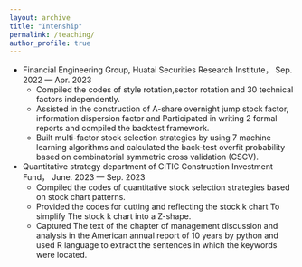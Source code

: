 ```yaml
---
layout: archive
title: "Intenship"
permalink: /teaching/
author_profile: true
---
```

* Financial Engineering Group, Huatai Securities Research Institute，	Sep. 2022 — Apr. 2023
  *	Compiled the codes of style rotation,sector rotation and 30 technical factors independently.
  *	Assisted in the construction of A-share overnight jump stock factor, information dispersion factor 
    and Participated in writing 2 formal reports and compiled the backtest framework.
  *	Built multi-factor stock selection strategies by using 7 machine learning algorithms and calculated
    the back-test overfit probability based on combinatorial symmetric cross validation (CSCV).
* Quantitative strategy department of CITIC Construction Investment Fund，	June. 2023 — Sep. 2023
  *	Compiled the codes of quantitative stock selection strategies based on stock chart patterns.
  *	Provided the codes for cutting and reflecting the stock k chart To simplify The stock k chart into a Z-shape.
  *	Captured The text of the chapter of management discussion and analysis in the American annual report of 10 years
    by python and used R language to extract the sentences in which the keywords were located.
